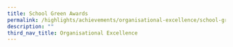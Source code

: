 ```yaml
---
title: School Green Awards
permalink: /highlights/achievements/organisational-excellence/school-green-awards/
description: ""
third_nav_title: Organisational Excellence
---
```

